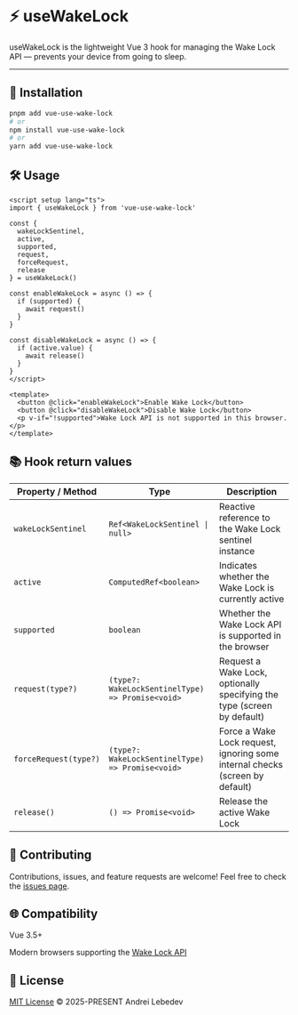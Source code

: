 # ⚡️ useWakeLock

useWakeLock is the lightweight Vue 3 hook for managing the Wake Lock API — prevents your device from going to sleep.

---

## 🚀 Installation

```bash
pnpm add vue-use-wake-lock
# or
npm install vue-use-wake-lock
# or
yarn add vue-use-wake-lock
```

## 🛠️ Usage

```
<script setup lang="ts">
import { useWakeLock } from 'vue-use-wake-lock'

const {
  wakeLockSentinel,
  active,
  supported,
  request,
  forceRequest,
  release
} = useWakeLock()

const enableWakeLock = async () => {
  if (supported) {
    await request()
  }
}

const disableWakeLock = async () => {
  if (active.value) {
    await release()
  }
}
</script>

<template>
  <button @click="enableWakeLock">Enable Wake Lock</button>
  <button @click="disableWakeLock">Disable Wake Lock</button>
  <p v-if="!supported">Wake Lock API is not supported in this browser.</p>
</template>

```

## 📚 Hook return values

| Property / Method     | Type                                             | Description                                                                  | 
| --------------------- | ------------------------------------------------ | ---------------------------------------------------------------------------- |
| `wakeLockSentinel`    | `Ref<WakeLockSentinel \| null>`                  | Reactive reference to the Wake Lock sentinel instance                        |
| `active`              | `ComputedRef<boolean>`                           | Indicates whether the Wake Lock is currently active                          |     |
| `supported`           | `boolean`                                        | Whether the Wake Lock API is supported in the browser                        |     |
| `request(type?)`      | `(type?: WakeLockSentinelType) => Promise<void>` | Request a Wake Lock, optionally specifying the type (screen by default)      |     |
| `forceRequest(type?)` | `(type?: WakeLockSentinelType) => Promise<void>` | Force a Wake Lock request, ignoring some internal checks (screen by default) |     |
| `release()`           | `() => Promise<void>`                            | Release the active Wake Lock                                                 |     |

## 🤝 Contributing

Contributions, issues, and feature requests are welcome!
Feel free to check the [issues page](https://github.com/AndreyLebedev95/vue-use-wake-lock/issues).

## 🌐 Compatibility

Vue 3.5+

Modern browsers supporting the [Wake Lock API](https://developer.mozilla.org/en-US/docs/Web/API/Screen_Wake_Lock_API)

## 📄 License

[MIT License](https://github.com/AndreyLebedev95/vue-use-wake-lock/blob/main/LICENSE) © 2025-PRESENT Andrei Lebedev
